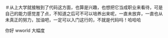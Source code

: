 ＃从上大学就接触到了代码这方面，也算是兴趣，也想把它当成职业来看待，可是自己的能力感觉差了点，不知道之后可不可以培养出来呢，一直未放弃，一直也从未真正的努力，加油吧，一定可以入门这行的，不就是代码吗！哈哈哈


你好  wworld
大幅度
